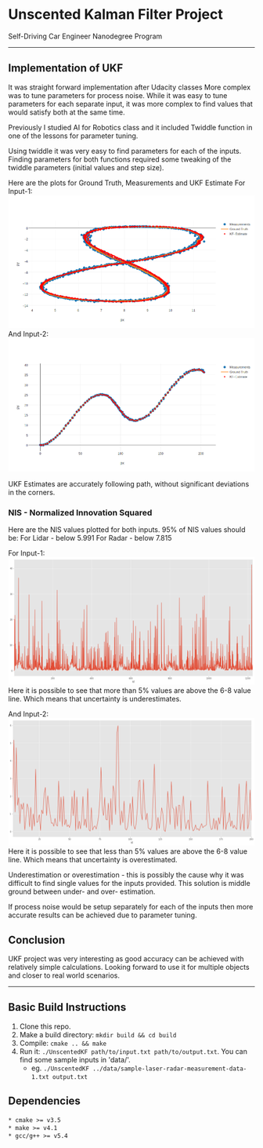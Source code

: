 # Unscented Kalman Filter Project
Self-Driving Car Engineer Nanodegree Program

---

## Implementation of UKF
It was straight forward implementation after Udacity classes
More complex was to tune parameters for process noise.
While it was easy to tune parameters for each separate input,
it was more complex to find values that would satisfy both
at the same time.

Previously I studied AI for Robotics class and it included
Twiddle function in one of the lessons for parameter tuning.

Using twiddle it was very easy to find parameters for each of the inputs.
Finding parameters for both functions required some tweaking
of the twiddle parameters (initial values and step size).

Here are the plots for Ground Truth, Measurements and UKF Estimate
For Input-1:
![Plot - Input 1](img/plot1.png)
And Input-2:
![Plot - Input 2](img/plot2.png)

UKF Estimates are accurately following path, without significant
deviations in the corners.

### NIS - Normalized Innovation Squared
Here are the NIS values plotted for both inputs.
95% of NIS values should be:
For Lidar - below 5.991
For Radar - below 7.815

For Input-1:
![NIS - Input 1](img/nis1.png)
Here it is possible to see that more than 5% values are above the 6-8 value line. Which means that uncertainty is underestimates.

And Input-2:
![NIS - Input 2](img/nis2.png)
Here it is possible to see that less than 5% values are above the 6-8 value line. Which means that uncertainty is overestimated.

Underestimation or overestimation - this is possibly the cause why it was difficult to find single values for the inputs provided. This solution is middle ground between under- and over- estimation.

If process noise would be setup separately for each of the inputs then more accurate results can be achieved due to parameter tuning.

## Conclusion
UKF project was very interesting as good accuracy can be achieved with relatively simple calculations.
Looking forward to use it for multiple objects and closer to real world scenarios.


---

## Basic Build Instructions

1. Clone this repo.
2. Make a build directory: `mkdir build && cd build`
3. Compile: `cmake .. && make`
4. Run it: `./UnscentedKF path/to/input.txt path/to/output.txt`. You can find
   some sample inputs in 'data/'.
    - eg. `./UnscentedKF ../data/sample-laser-radar-measurement-data-1.txt output.txt`

## Dependencies

    * cmake >= v3.5
    * make >= v4.1
    * gcc/g++ >= v5.4
